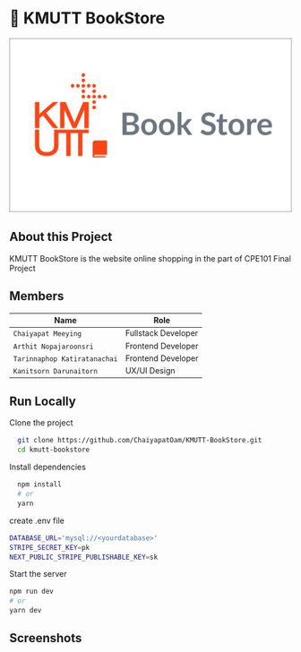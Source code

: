 # :orange_book: KMUTT BookStore

![bookstore banner](https://raw.githubusercontent.com/ChaiyapatOam/KMUTT-BookStore/main/public/Banner.png)
## About this Project
KMUTT BookStore is the website online shopping in the part of CPE101 Final Project

## Members

| Name                         | Role                |
| ---------------------------- | ------------------- |
| `Chaiyapat Meeying`          | Fullstack Developer |
| `Arthit Nopajaroonsri`       | Frontend Developer  |
| `Tarinnaphop Katiratanachai` | Frontend Developer  |
| `Kanitsorn Darunaitorn`      | UX/UI Design        |

## Run Locally

Clone the project

```bash
  git clone https://github.com/ChaiyapatOam/KMUTT-BookStore.git
  cd kmutt-bookstore
```

Install dependencies

```bash
  npm install
  # or
  yarn
```

create .env file

```bash
DATABASE_URL='mysql://<yourdatabase>'
STRIPE_SECRET_KEY=pk
NEXT_PUBLIC_STRIPE_PUBLISHABLE_KEY=sk
```

Start the server

```bash
npm run dev
# or
yarn dev
```

## Screenshots

